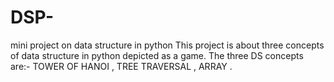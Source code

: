 # DSP-
mini project on data structure in python 
This project is about three concepts of data structure in python depicted as a game.
The three DS concepts are:-  TOWER OF HANOI , TREE TRAVERSAL , ARRAY . 
